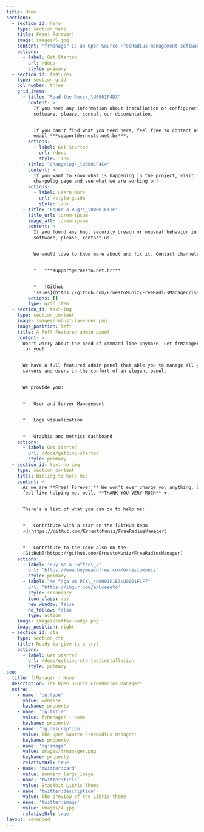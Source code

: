 ```yaml
---
title: Home
sections:
  - section_id: hero
    type: section_hero
    title: Free! Forever!
    image: images/5.jpg
    content: "frManager is an Open Source FreeRadius management software, you can use it as you please \U0001F642\n"
    actions:
      - label: Get Started
        url: /docs
        style: primary
  - section_id: features
    type: section_grid
    col_number: three
    grid_items:
      - title: "Read the Docs\_\U0001F4D3"
        content: >
          If you need any information about installation or configuration of the
          software, please, consult our documentation.


          If you can't find what you need here, feel free to contact us via
          email ***support@ernesto.net.br***.
        actions:
          - label: Get Started
            url: /docs
            style: link
      - title: "Changelog\_\U0001F4C4"
        content: >
          If you want to know what is happening in the project, visit our
          changelog page and see what we are working on!
        actions:
          - label: Learn More
            url: /style-guide
            style: link
      - title: "Found a Bug?\_\U0001F41E"
        title_url: lorem-ipsum
        image_alt: lorem-ipsum
        content: >
          If you found any bug, security breach or unusual behavior in the
          software, please, contact us.


          We would love to know more about and fix it. Contact channels:


          *   ***support@ernesto.net.br***


          *   [Github
          issues](https://github.com/ErnestoMuniz/FreeRadiusManager/issues)
        actions: []
        type: grid_item
  - section_id: text-img
    type: section_content
    image: images/robust-lavender.png
    image_position: left
    title: A Full Featured admin panel
    content: >
      Don't worry about the need of command line anymore. Let frManager do it
      for you!


      We have a full featured admin panel that able you to manage all your
      servers and users in the confort of an elegant panel.


      We provide you:


      *   User and Server Management


      *   Logs visualization


      *   Graphic and metrics dashboard
    actions:
      - label: Get Started
        url: /docs/getting-started
        style: primary
  - section_id: text-no-img
    type: section_content
    title: Willing to help me?
    content: >
      As we are **Free! Forever!** We won't ever charge you anything. But if you
      feel like helping me, well, **THANK YOU VERY MUCH** ❤️.


      There's a list of what you can do to help me:


      *   Contribute with a star on the [GitHub Repo
      ⭐️](https://github.com/ErnestoMuniz/FreeRadiusManager)


      *   Contribute to the code also on the
      [GitHub](https://github.com/ErnestoMuniz/FreeRadiusManager)
    actions:
      - label: "Buy me a Coffee\_☕️"
        url: 'https://www.buymeacoffee.com/ernestomuniz'
        style: primary
      - label: "Me faça um PIX\_\U0001F1E7\U0001F1F7"
        url: 'https://imgur.com/a/Lcaeeto'
        style: secondary
        icon_class: dev
        new_window: false
        no_follow: false
        type: action
    image: images/coffee-badge.png
    image_position: right
  - section_id: cta
    type: section_cta
    title: Ready to give it a try?
    actions:
      - label: Get Started
        url: /docs/getting-started/installation
        style: primary
seo:
  title: frManager - Home
  description: The Open Source FreeRadius Manager!
  extra:
    - name: 'og:type'
      value: website
      keyName: property
    - name: 'og:title'
      value: frManager - Home
      keyName: property
    - name: 'og:description'
      value: The Open Source FreeRadius Manager!
      keyName: property
    - name: 'og:image'
      value: images/frmanager.png
      keyName: property
      relativeUrl: true
    - name: 'twitter:card'
      value: summary_large_image
    - name: 'twitter:title'
      value: Stackbit Libris Theme
    - name: 'twitter:description'
      value: The preview of the Libris theme
    - name: 'twitter:image'
      value: images/4.jpg
      relativeUrl: true
layout: advanced
---
```


